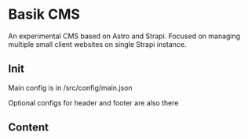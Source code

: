 # Basik CMS
An experimental CMS based on Astro and Strapi. Focused on managing multiple small client websites on single Strapi instance.

## Init
Main config is in /src/config/main.json

Optional configs for header and footer are also there

## Content
